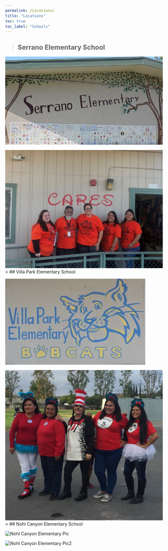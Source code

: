```yaml
---
permalink: /Locations/
title: "Locations"
toc: true
toc_label: "Schools"
---
```

> ## Serrano Elementary School
<p><img src="/assets/images/serrano-elementary.jpg" alt="Serrano Elementary Pic" width:42px;height:42px;">
<p><img src="/assets/images/7289.jpg" alt="Serrano Elementary Pic2" 42px;height:42px;">
> ## Villa Park Elementary School
<p><img src="/assets/images/villa-park-elementary-bobcats.jpg" alt="Villa Park Elementary Pic" width:42px;height:42px;">
<p><img src="/assets/images/2913.jpg" alt="Villa Park Elementary Pic2" width:42px;height:42px;">
> ## Nohl Canyon Elementary School
<p><img src="/assets/images/NohlCanyon.PNG" alt="Nohl Canyon Elementary Pic" width:42px;height:42px;">
<p><img src="/assets/images/NohlCanyon2.PNG" alt="Nohl Canyon Elementary Pic2" width:42px;height:42px;">
